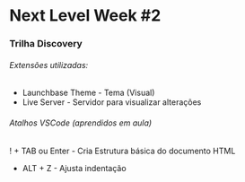 ﻿# Next Level Week #2

### Trilha Discovery

###### Extensões utilizadas: 

+ Launchbase Theme - Tema (Visual)
+ Live Server - Servidor para visualizar alterações

###### Atalhos VSCode (aprendidos em aula)
! + TAB ou Enter - Cria Estrutura básica do documento HTML
+ ALT + Z - Ajusta indentação